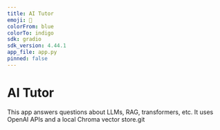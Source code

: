 ```yaml
---
title: AI Tutor
emoji: 🤖
colorFrom: blue
colorTo: indigo
sdk: gradio
sdk_version: 4.44.1
app_file: app.py
pinned: false
---
```


# AI Tutor

This app answers questions about LLMs, RAG, transformers, etc. It uses OpenAI APIs and a local Chroma vector store.git 